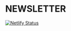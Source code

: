 # NEWSLETTER
[![Netlify Status](https://api.netlify.com/api/v1/badges/c46646f4-fbcb-4cfe-b741-f47479eaae14/deploy-status)](https://app.netlify.com/sites/admiring-davinci-a35d98/deploys)
